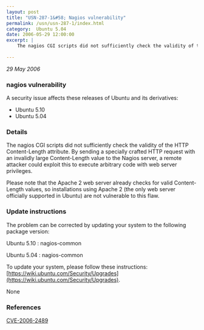 ```yaml
---
layout: post
title: "USN-287-1&#58; Nagios vulnerability"
permalink: /usn/usn-287-1/index.html
category:  Ubuntu 5.04
date: 2006-05-29 12:00:00
excerpt: |
    The nagios CGI scripts did not sufficiently check the validity of the HTTP Content-Length attribute. By sending a specially crafted HTTP request with an invalidly large Content-Length value to the Nagios server, a remote attacker could exploit this to execute arbitrary code with web server privileges.
    
--- 
```

 
 

*29 May 2006*

### nagios vulnerability

A security issue affects these releases of Ubuntu and its derivatives:

* Ubuntu 5.10
* Ubuntu 5.04

### Details

The nagios CGI scripts did not sufficiently check the validity of the HTTP Content-Length attribute. By sending a specially crafted HTTP request with an invalidly large Content-Length value to the Nagios server, a remote attacker could exploit this to execute arbitrary code with web server privileges.

Please note that the Apache 2 web server already checks for valid Content-Length values, so installations using Apache 2 (the only web server officially supported in Ubuntu) are not vulnerable to this flaw.

### Update instructions

The problem can be corrected by updating your system to the following package version:

Ubuntu 5.10
 : nagios-common 

Ubuntu 5.04
 : nagios-common 

To update your system, please follow these instructions: [https://wiki.ubuntu.com/Security/Upgrades](https://wiki.ubuntu.com/Security/Upgrades).

None

### References

 
 [CVE-2006-2489](http://people.ubuntu.com/~ubuntu-security/cve/CVE-2006-2489)
 

